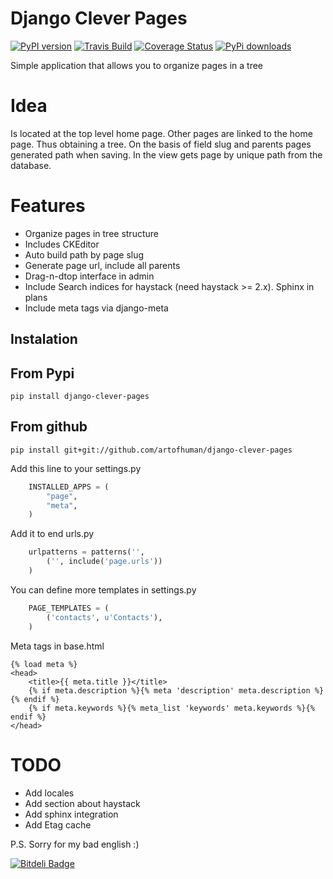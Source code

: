 # Django Clever Pages

[![PyPI version](https://badge.fury.io/py/django-clever-pages.png)](http://badge.fury.io/py/django-clever-pages)
[![Travis Build](https://travis-ci.org/artofhuman/django-clever-pages.png)](https://travis-ci.org/artofhuman/django-clever-pages)
[![Coverage Status](https://coveralls.io/repos/artofhuman/django-clever-pages/badge.png)](https://coveralls.io/r/artofhuman/django-clever-pages)
[![PyPi downloads](https://pypip.in/d/django-clever-pages/badge.png)](https://crate.io/packages/django-clever-pages)

Simple application that allows you to organize pages in a tree

# Idea

Is located at the top level home page. Other pages are linked to the home page. Thus obtaining a tree. On the basis of field slug and parents pages generated path when saving. In the view gets page by unique path from the database.

# Features

* Organize pages in tree structure
* Includes CKEditor
* Auto build path by page slug
* Generate page url, include all parents
* Drag-n-dtop interface in admin
* Include Search indices for haystack (need haystack >= 2.x). Sphinx in plans
* Include meta tags via django-meta

## Instalation

## From Pypi

    pip install django-clever-pages 

## From github

    pip install git+git://github.com/artofhuman/django-clever-pages

Add this line to your settings.py

~~~~ Python
    INSTALLED_APPS = (
        "page",
        "meta",
    )
~~~~

Add it to end urls.py
~~~~ Python
    urlpatterns = patterns('',
        ('', include('page.urls'))
    )
~~~~
You can define more templates in settings.py
~~~~ Python
    PAGE_TEMPLATES = (
        ('contacts', u'Contacts'),
    )
~~~~

Meta tags in base.html
~~~~ Django
{% load meta %}
<head>
    <title>{{ meta.title }}</title>
    {% if meta.description %}{% meta 'description' meta.description %}{% endif %}
    {% if meta.keywords %}{% meta_list 'keywords' meta.keywords %}{% endif %}
</head>
~~~~

# TODO
- Add locales
- Add section about haystack
- Add sphinx integration
- Add Etag cache

P.S. Sorry for my bad english :)


[![Bitdeli Badge](https://d2weczhvl823v0.cloudfront.net/artofhuman/django-clever-pages/trend.png)](https://bitdeli.com/free "Bitdeli Badge")

